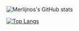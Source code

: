 ![Merlijnos's GitHub stats](https://github-readme-stats.vercel.app/api?username=Merlijnos&hide=contribs,prs&show_icons=true&theme=github_dark&hide_rank=true)

[![Top Langs](https://github-readme-stats.vercel.app/api/top-langs/?username=anuraghazra)](https://github.com/anuraghazra/github-readme-stats)
